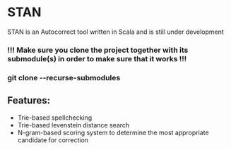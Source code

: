# STAN

STAN is an Autocorrect tool written in Scala and is still under development

### !!! Make sure you clone the project together with its submodule(s) in order to make sure that it works !!!
### __git clone --recurse-submodules__

## Features:
* Trie-based spellchecking
* Trie-based levenstein distance search
* N-gram-based scoring system to determine the most appropriate candidate for correction

